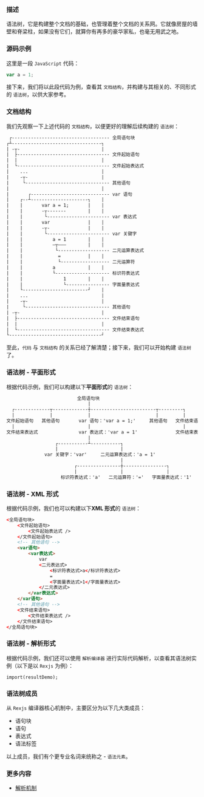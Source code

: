 ### 描述
语法树，它是构建整个文档的基础，也管理着整个文档的关系网。它就像房屋的墙壁和脊梁柱，如果没有它们，就算你有再多的豪华家私，也毫无用武之地。

### 源码示例
这里是一段 `JavaScript` 代码：
```js
var a = 1;
```
接下来，我们将以此段代码为例，查看其 `文档结构`，并构建与其相关的、不同形式的 `语法树`，以供大家参考。

### 文档结构
我们先观察一下上述代码的 `文档结构`，以便更好的理解后续构建的 `语法树`：
```txt
 ┌------------------------------------ 全局语句块
┌┴---------------------------------┐
| -┬-                              |
|  ├---------------------------------- 文件起始语句
|  |                               |
|  └---------------------------------- 文件起始表达式
|    ...                           |
|    -┬-                           |
|     └------------------------------- 其他语句
|                                  |
|       ┌----------------------------- var 语句
|    ┌--┴---------------------┐    |
|    |       var a = 1;       |    |
|    |       -┬-------        |    |
|    |        └----------------------- var 表达式
|    |       var              |    |
|    |       -┬-              |    |
|    |        └----------------------- var 关键字
|    |           a = 1        |    |
|    |           —┬———        |    |
|    |            └------------------- 二元运算表达式
|    |             =          |    |
|    |             └------------------ 二元运算符
|    |           a            |    |
|    |           └-------------------- 标识符表达式
|    |               1        |    |
|    |               └---------------- 字面量表达式
|    └------------------------┘    |
|    ...                           |
|    -┬-                           |
|     └------------------------------- 其他语句
| -┬-                              |
|  ├---------------------------------- 文件结束语句
|  |                               |
|  └---------------------------------- 文件结束表达式
└----------------------------------┘
```
至此，`代码` 与 `文档结构` 的关系已经了解清楚；接下来，我们可以开始构建 `语法树` 了。

### 语法树 - 平面形式
根据代码示例，我们可以构建以下**平面形式**的 `语法树`：
```txt
                          全局语句块
                              |
  ┌-------------┬-------------┼------------------------┬---------┐
  |             |             |                        |         |
文件起始语句   其他语句       var 语句：'var a = 1;'     其他语句   文件结束语句
  |                           |                                  |
文件结束表达式               var 表达式：'var a = 1'              文件结束表达式
                              |
                  ┌-----------┴-----------┐
                  |                       |
              var 关键字：'var'     二元运算表达式：'a = 1'
                                          |
                         ┌----------------┼----------------┐
                         |                |                |
                    标识符表达式：'a'   二元运算符：'='   字面量表达式：'1' 
```

### 语法树 - XML 形式
根据代码示例，我们也可以构建以下**XML 形式**的 `语法树`：
```html
<全局语句块>
	<文件起始语句>
		<文件起始表达式 />
	</文件起始语句>
	<!-- 其他语句 -->
	<var语句>
		<var表达式>
			var
			<二元表达式>
				<标识符表达式>a</标识符表达式>
				=
				<字面量表达式>1</字面量表达式>
			</二元表达式>
		</var表达式>
	</var语句>
	<!-- 其他语句 -->
	<文件结束语句>
		<文件结束表达式 />
	</文件结束语句>
</全局语句块>
```

### 语法树 - 解析形式
根据代码示例，我们还可以使用 `解析编译器` 进行实际代码解析，以查看其语法树实例（以下是以 `Rexjs` 为例）：
```demo
import(resultDemo);
```

### 语法树成员
从 `Rexjs` 编译器核心机制中，主要区分为以下几大类成员：
* 语句块
* 语句
* 表达式
* 语法标签

以上成员，我们有个更专业名词来统称之 - `语法元素`。

### 更多内容
* [解析机制](#/rexjs/mechanism)